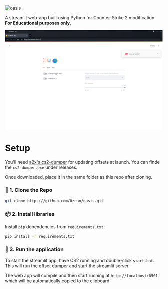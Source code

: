 ![oasis](https://socialify.git.ci/0zean/oasis/image?font=Source%20Code%20Pro&forks=1&issues=1&language=1&logo=https%3A%2F%2Fwww.nicepng.com%2Fpng%2Ffull%2F176-1762253_circle-water-ocean-blue-wave-aesthetic-overlay-tumblr.png&name=1&owner=1&pattern=Solid&pulls=1&stargazers=1&theme=Auto)


A streamlit web-app built using Python for Counter-Strike 2 modification. **For Educational purposes only.**

<div align="center">
<img src="./assets/demo.png" alt="icon"/>
</div>

# Setup

You'll need [a2x's cs2-dumper](https://github.com/a2x/cs2-dumper) for updating offsets at launch. You can finde the `cs2-dumper.exe` under releases.

Once downloaded, place it in the same folder as this repo after cloning.


### 🧬 1. Clone the Repo

```bash
git clone https://github.com/0zean/oasis.git
```

### 📦 2. Install libraries

Install `pip` dependencies from `requirements.txt`:

```bash
pip install -r requirements.txt
```

### 🚀 3. Run the application

To start the streamlit app, have CS2 running and double-click `start.bat`. This will run the offset dumper and start the streamlit server.

The web app will compile and then start running at `http://localhost:8501` which will be automatically copied to the clipboard.